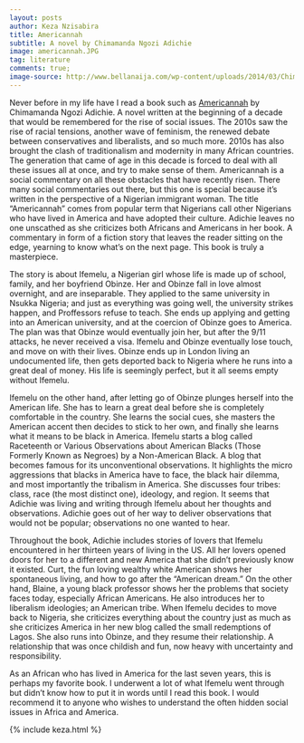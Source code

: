 ```yaml
---
layout: posts
author: Keza Nzisabira
title: Americannah
subtitle: A novel by Chimamanda Ngozi Adichie
image: americannah.JPG
tag: literature
comments: true;
image-source: http://www.bellanaija.com/wp-content/uploads/2014/03/Chimamanda-Ngozi-Adichie-Americanah-National-Books-Prize-BellaNaija.jpg
---
```



Never before in my life have I read a book such as <a  href="https://www.amazon.com/gp/product/0307455920/ref=as_li_tl?ie=UTF8&camp=1789&creative=9325&creativeASIN=0307455920&linkCode=as2&tag=mellowviews-20&linkId=61f4c3857b9210b08445cfb28cacd3fa" target="_blank">Americannah</a> by Chimamanda Ngozi Adichie. A novel written at the beginning of a decade that would be remembered for the rise of social issues. The 2010s saw the rise of racial tensions, another wave of feminism, the renewed debate between conservatives and liberalists, and so much more. 2010s has also brought the clash of traditionalism and modernity in many African countries. The generation that came of age in this decade is forced to deal with all these issues all at once, and try to make sense of them. Americannah is a social commentary on all these obstacles that have recently risen. There many social commentaries out there, but this one is special because it’s written in the perspective of a Nigerian immigrant woman. The title “Americannah” comes from popular term that Nigerians call other Nigerians who have lived in America and have adopted their culture. Adichie leaves no one unscathed as she criticizes both Africans and Americans in her book. A commentary in form of a fiction story that leaves the reader sitting on the edge, yearning to know what’s on the next page. This book is truly a masterpiece.

The story is about Ifemelu, a Nigerian girl whose life is made up of school, family, and her boyfriend Obinze. Her and Obinze fall in love almost overnight, and are inseparable. They applied to the same university in Nsukka Nigeria; and just as everything was going well, the university strikes happen, and Proffessors refuse to teach. She ends up applying and getting into an American university, and at the coercion of Obinze goes to America. The plan was that Obinze would eventually join her, but after the 9/11 attacks, he never received a visa. Ifemelu and Obinze eventually lose touch, and move on with their lives. Obinze ends up in London living an undocumented life, then gets deported back to Nigeria where he runs into a great deal of money. His life is seemingly perfect, but it all seems empty without Ifemelu.

Ifemelu on the other hand, after letting go of Obinze plunges herself into the American life. She has to learn a great deal before she is completely comfortable in the country. She learns the social cues, she masters the American accent then decides to stick to her own, and finally she learns what it means to be black in America. Ifemelu starts a blog called Raceteenth or Various Observations about American Blacks (Those Formerly Known as Negroes) by a Non-American Black. A blog that becomes famous for its unconventional observations. It highlights the micro aggressions that blacks in America have to face, the black hair dilemma, and most importantly the tribalism in America. She discusses four tribes: class, race (the most distinct one), ideology, and region. It seems that Adichie was living and writing through Ifemelu about her thoughts and observations. Adichie goes out of her way to deliver observations that would not be popular; observations no one wanted to hear.

Throughout the book, Adichie includes stories of lovers that Ifemelu encountered in her thirteen years of living in the US. All her lovers opened doors for her to a different and new America that she didn’t previously know it existed. Curt, the fun loving wealthy white American shows her spontaneous living, and how to go after the “American dream.” On the other hand, Blaine, a young black professor shows her the problems that society faces today, especially African Americans. He also introduces her to liberalism ideologies; an American tribe. When Ifemelu decides to move back to Nigeria, she criticizes everything about the country just as much as she criticizes America in her new blog called the small redemptions of Lagos. She also runs into Obinze, and they resume their relationship. A relationship that was once childish and fun, now heavy with uncertainty and responsibility.

As an African who has lived in America for the last seven years, this is perhaps my favorite book. I underwent a lot of what Ifemelu went through but didn’t know how to put it in words until I read this book. I would recommend it to anyone who wishes to understand the often hidden social issues in Africa and America.

{% include keza.html %}

